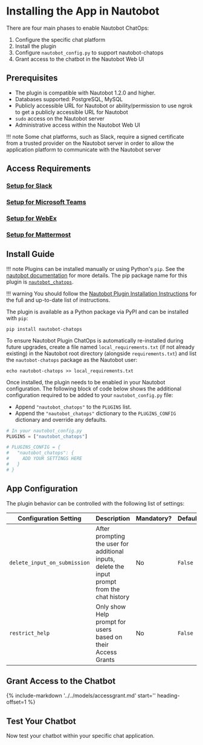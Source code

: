# Installing the App in Nautobot

There are four main phases to enable Nautobot ChatOps:

1. Configure the specific chat platform
2. Install the plugin
3. Configure `nautobot_config.py` to support nautobot-chatops
4. Grant access to the chatbot in the Nautobot Web UI

## Prerequisites

- The plugin is compatible with Nautobot 1.2.0 and higher.
- Databases supported: PostgreSQL, MySQL
- Publicly accessible URL for Nautobot or ability/permission to use ngrok to get a publicly accessible URL for Nautobot
- `sudo` access on the Nautobot server
- Administrative access within the Nautobot Web UI

!!! note
    Some chat platforms, such as Slack, require a signed certificate from a trusted provider on the Nautobot server in order
    to allow the application platform to communicate with the Nautobot server

## Access Requirements

### [Setup for Slack](slack_setup.md)

### [Setup for Microsoft Teams](microsoft_teams_setup.md)

### [Setup for WebEx](webex_setup.md)

### [Setup for Mattermost](mattermost_setup.md)

## Install Guide

!!! note
    Plugins can be installed manually or using Python's `pip`. See the [nautobot documentation](https://nautobot.readthedocs.io/en/latest/plugins/#install-the-package) for more details. The pip package name for this plugin is [`nautobot_chatops`](https://pypi.org/project/nautobot_chatops/).

!!! warning
    You should follow the [Nautobot Plugin Installation Instructions](https://nautobot.readthedocs.io/en/stable/plugins/#installing-plugins) for the full and up-to-date list of instructions.

The plugin is available as a Python package via PyPI and can be installed with `pip`:

```shell
pip install nautobot-chatops
```

To ensure Nautobot Plugin ChatOps is automatically re-installed during future upgrades, create a file named `local_requirements.txt` (if not already existing) in the Nautobot root directory (alongside `requirements.txt`) and list the `nautobot-chatops` package as the Nautobot user:

```no-highlight
echo nautobot-chatops >> local_requirements.txt
```

Once installed, the plugin needs to be enabled in your Nautobot configuration. The following block of code below shows the additional configuration required to be added to your `nautobot_config.py` file:

- Append `"nautobot_chatops"` to the `PLUGINS` list.
- Append the `"nautobot_chatops"` dictionary to the `PLUGINS_CONFIG` dictionary and override any defaults.

```python
# In your nautobot_config.py
PLUGINS = ["nautobot_chatops"]

# PLUGINS_CONFIG = {
#   "nautobot_chatops": {
#     ADD YOUR SETTINGS HERE
#   }
# }
```

## App Configuration

The plugin behavior can be controlled with the following list of settings:

| Configuration Setting        | Description | Mandatory? | Default |
| ---------------------------- | ----------- | ---------- | ------- |
| `delete_input_on_submission` | After prompting the user for additional inputs, delete the input prompt from the chat history | No | `False` |
| `restrict_help` | Only show Help prompt for users based on their Access Grants | No | `False` |

## Grant Access to the Chatbot

{%
    include-markdown '../../models/accessgrant.md'
    start='<!--access-grant-->'
    heading-offset=1
%}

## Test Your Chatbot

Now test your chatbot within your specific chat application.
